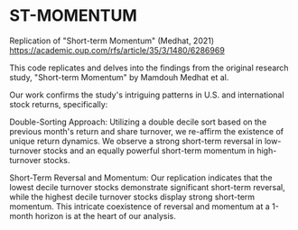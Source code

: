 # ST-MOMENTUM
Replication of "Short-term Momentum" (Medhat, 2021)
https://academic.oup.com/rfs/article/35/3/1480/6286969

This code replicates and delves into the findings from the original research study, "Short-term Momentum" by Mamdouh Medhat et al.

Our work confirms the study's intriguing patterns in U.S. and international stock returns, specifically:

Double-Sorting Approach: Utilizing a double decile sort based on the previous month's return and share turnover, we re-affirm the existence of unique return dynamics. We observe a strong short-term reversal in low-turnover stocks and an equally powerful short-term momentum in high-turnover stocks.

Short-Term Reversal and Momentum: Our replication indicates that the lowest decile turnover stocks demonstrate significant short-term reversal, while the highest decile turnover stocks display strong short-term momentum. This intricate coexistence of reversal and momentum at a 1-month horizon is at the heart of our analysis.

